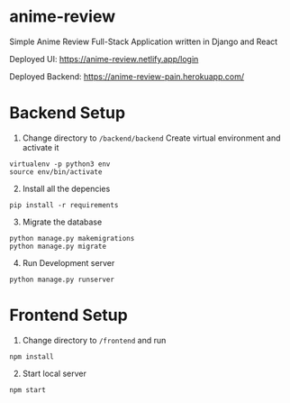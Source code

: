 # anime-review
Simple Anime Review Full-Stack Application written in Django and React

Deployed UI: https://anime-review.netlify.app/login

Deployed Backend: https://anime-review-pain.herokuapp.com/

# Backend Setup
1. Change directory to `/backend/backend` Create virtual environment and activate it
```
virtualenv -p python3 env   
source env/bin/activate
```

2. Install all the depencies
```
pip install -r requirements
```

3. Migrate the database
```
python manage.py makemigrations
python manage.py migrate
```

4. Run Development server
```
python manage.py runserver
```

# Frontend Setup
 1. Change directory to `/frontend` and run
 ```
 npm install
 ```
 
 2. Start local server
 ```
 npm start
 ```
 
 
